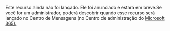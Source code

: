 Este recurso ainda não foi lançado. Ele foi anunciado e estará em breve.Se você for um administrador, poderá descobrir quando esse recurso será lançado no Centro de Mensagens (no Centro de administração do [Microsoft 365).](https://portal.office.com/adminportal/home)